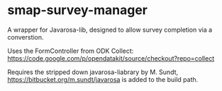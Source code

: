 smap-survey-manager
===================

A wrapper for Javarosa-lib, designed to allow survey completion via a converstion.

Uses the FormController from ODK Collect: https://code.google.com/p/opendatakit/source/checkout?repo=collect

Requires the stripped down javarosa-liabrary by M. Sundt, https://bitbucket.org/m.sundt/javarosa is added to the build path.
